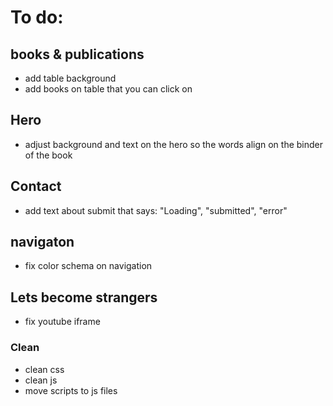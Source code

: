 # To do:

## books & publications

- add table background
- add books on table that you can click on

## Hero

- adjust background and text on the hero so the words align on the binder of the book

## Contact

- add text about submit that says: "Loading", "submitted", "error"

## navigaton

- fix color schema on navigation

## Lets become strangers

- fix youtube iframe

### Clean

- clean css
- clean js
- move scripts to js files
